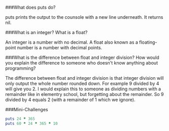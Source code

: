 ###What does puts do?

puts prints the output to the counsole with a new line underneath. It returns nil.

###What is an integer? What is a float?

An integer is a number with no decimal. A float also known as a floating-point number is a number with decimal points.

###What is the difference between float and integer division? How would you explain the difference to someone who doesn't know anything about programming?

The difference between float and integer division is that integer division will only output the whole number rounded down. For example 9 divided by 4 will give you 2. I would explain this to someone as dividing numbers with a remainder like in elementry school, but forgetting about the remainder. So 9 divided by 4 equals 2 (with a remainder of 1 which we ignore).

###Mini-Challenges
```ruby
puts 24 * 365
puts 60 * 24 * 365 * 10
```

